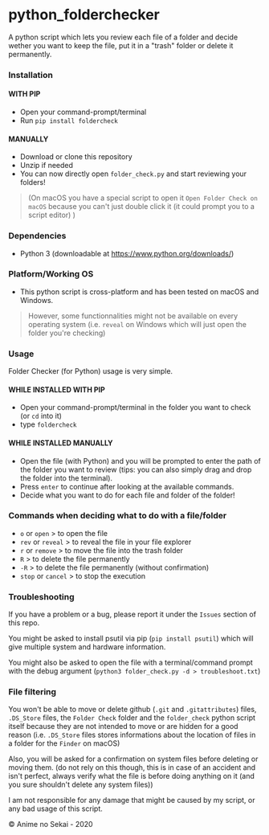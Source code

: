 # python_folderchecker
 A python script which lets you review each file of a folder and decide wether you want to keep the file, put it in a "trash" folder or delete it permanently.
 
 ### Installation
 
 #### WITH PIP
 - Open your command-prompt/terminal
 - Run `pip install foldercheck`
 
 #### MANUALLY
 - Download or clone this repository
 - Unzip if needed
 - You can now directly open `folder_check.py` and start reviewing your folders!
 
> (On macOS you have a special script to open it `Open Folder Check on macOS` because you can't just double click it (it could prompt you to a script editor) )
 
 ### Dependencies
 - Python 3 (downloadable at https://www.python.org/downloads/)
 
 ### Platform/Working OS
 - This python script is cross-platform and has been tested on macOS and Windows.
 
 > However, some functionnalities might not be available on every operating system (i.e. `reveal` on Windows which will just open the folder you're checking)
 
 ### Usage
 Folder Checker (for Python) usage is very simple.
 
#### WHILE INSTALLED WITH PIP
- Open your command-prompt/terminal in the folder you want to check (or `cd` into it)
- type `foldercheck`

#### WHILE INSTALLED MANUALLY
 - Open the file (with Python) and you will be prompted to enter the path of the folder you want to review (tips: you can also simply drag and drop the folder into the terminal).
 - Press `enter` to continue after looking at the available commands.
 - Decide what you want to do for each file and folder of the folder!
 
 
 ### Commands when deciding what to do with a file/folder
- `o` or `open`       >    to open the file
- `rev` or `reveal`    >    to reveal the file in your file explorer
- `r` or `remove`     >    to move the file into the trash folder
- `R`                 >    to delete the file permanently
- `-R`                >    to delete the file permanently (without confirmation)
- `stop` or `cancel`   >    to stop the execution


### Troubleshooting
If you have a problem or a bug, please report it under the `Issues` section of this repo.

You might be asked to install psutil via pip (`pip install psutil`) which will give multiple system and hardware information.

You might also be asked to open the file with a terminal/command prompt with the debug argument (`python3 folder_check.py -d > troubleshoot.txt`)

### File filtering
You won't be able to move or delete github (`.git` and `.gitattributes`) files, `.DS_Store` files, the `Folder Check` folder and the `folder_check` python script itself because they are not intended to move or are hidden for a good reason (i.e. `.DS_Store` files stores informations about the location of files in a folder for the `Finder` on macOS)

Also, you will be asked for a confirmation on system files before deleting or moving them. (do not rely on this though, this is in case of an accident and isn't perfect, always verify what the file is before doing anything on it (and you sure shouldn't delete any system files))

I am not responsible for any damage that might be caused by my script, or any bad usage of this script.



© Anime no Sekai - 2020
